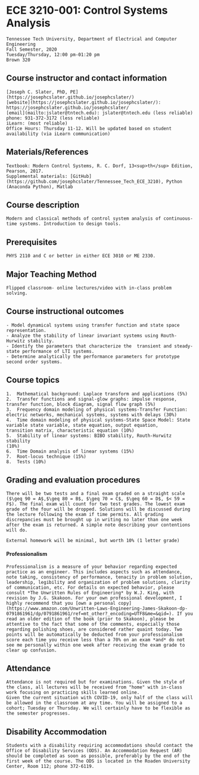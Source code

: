 
#   ECE 3210-001: Control Systems Analysis
    Tennessee Tech University, Department of Electrical and Computer Engineering  
    Fall Semester, 2020  
    Tuesday/Thursday, 12:00 pm-01:20 pm  
    Brown 320  

##  Course instructor and contact information

    [Joseph C. Slater, PhD, PE](https://josephcslater.github.io/josephcslater/)  
    [website](https://josephcslater.github.io/josephcslater/): https://josephcslater.github.io/josephcslater/  
    [email](mailto:jslater@tntech.edu): jslater@tntech.edu (less reliable)  
    phone: 931-372-3172 (less reliable)  
    iLearn: (most reliable)
    Office Hours: Thursday 11-12. Will be updated based on student availability (via iLearn communication)

##  Materials/References
    Textbook: Modern Control Systems, R. C. Dorf, 13<sup>th</sup> Edition, Pearson, 2017.  
    Supplemental materials: [GitHub](https://github.com/josephcslater/Tennessee_Tech_ECE_3210), Python (Anaconda Python), Matlab

##  Course description
    Modern and classical methods of control system analysis of continuous-time systems. Introduction to design tools.

##  Prerequisites
    PHYS 2110 and C or better in either ECE 3010 or ME 2330.

##  Major Teaching Method
    Flipped classroom- online lectures/video with in-class problem solving.

##  Course instructional outcomes
    - Model dynamical systems using transfer function and state space representation.
    - Analyze the stability of linear invariant systems using Routh-Hurwitz stability.
    - Identify the parameters that characterize the  transient and steady-state performance of LTI systems.
    - Determine analytically the performance parameters for prototype second order systems.

##  Course topics

    1.  Mathematical background: Laplace transform and applications (5%)
    2.  Transfer functions and signal-glow graphs: impulse response,
    transfer function, block diagram, signal flow graph (5%)
    3.  Frequency domain modeling of physical systems-Transfer Function:
    electric networks, mechanical systems, systems with delays (30%)
    4.  Time domain modeling of physical systems-State Space Model: State
    variable state variable, state equation, output equation,
    transition matrix, characteristic equation (10%)
    5.  Stability of linear systems: BIBO stability, Routh-Hurwitz stability
    (10%)
    6.  Time Domain analysis of linear systems (15%)
    7.  Root-locus technique (15%)
    8.  Tests (10%)

## Grading and evaluation procedures
    There will be two tests and a final exam graded on a straight scale ($\geq 90 = A$,$\geq 80 = B$, $\geq 70 = C$, $\geq 60 = D$, $< 59 = F$). The final exam will count for two test grades. The lowest exam grade of the four will be dropped. Solutions will be discussed during the lecture following the exam if time permits. All grading discrepancies must be brought up in writing no later than one week after the exam is returned. A simple note describing your contentions will do.

    External homework will be minimal, but worth 10% (1 letter grade)

#### Professionalism
    Professionalism is a measure of your behavior regarding expected practice as an engineer. This includes aspects such as attendance, note taking, consistency of performance, tenacity in problem solution, leadership, legibility and organization of problem solutions, clarity of communication, etc. For details on expected behavior, please consult *The Unwritten Rules of Engineering* by W.J. King, with revision by J.G. Skakoon. For your own professional development, I highly recommend that you [own a personal copy](https://www.amazon.com/Unwritten-Laws-Engineering-James-Skakoon-dp-0791861961/dp/0791861961/ref=mt_other?_encoding=UTF8&me=&qid=). If you read an older edition of the book (prior to Skakoon), please be attentive to the fact that some of the comments, especially those regarding polishing shoes, are considered rather quaint today. Two points will be automatically be deducted from your professionalism score each time you receive less than a 70% on an exam *and* do not see me personally within one week after receiving the exam grade to clear up confusion.

##  Attendance
    Attendance is not required but for examinations. Given the style of the class, all lectures will be received from "home" with in-class work focusing on practicing skills learned online.
    Given the current situation with COVID-19, only half of the class will be allowed in the classroom at any time. You will be assigned to a cohort; Tuesday or Thursday. We will certainly have to be flexible as the semester progresses.

##  Disability Accommodation
    Students with a disability requiring accommodations should contact the Office of Disability Services (ODS). An Accommodation Request (AR) should be completed as soon as possible, preferably by the end of the first week of the course. The ODS is located in the Roaden University Center, Room 112; phone 372-6119.
